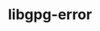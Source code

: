 ---
title: "libgpg-error"
layout: cache
categories: [package, v0.19]
meta: {"versions": ["1.46"], "compilers": ["gcc@=11.1.0", "gcc@=7.3.1", "gcc@=7.5.0", "oneapi@=2022.1.0"], "oss": ["amzn2", "ubuntu18.04", "ubuntu20.04"], "platforms": ["linux"], "targets": ["aarch64", "neoverse_n1", "x86_64", "x86_64_v3"], "stacks": ["aws-ahug", "aws-ahug-aarch64", "data-vis-sdk", "e4s", "e4s-oneapi", "radiuss", "tutorial"], "num_specs": 6, "num_specs_by_stack": {"aws-ahug-aarch64": 2, "aws-ahug": 1, "tutorial": 1, "radiuss": 1, "data-vis-sdk": 1, "e4s": 1, "e4s-oneapi": 1}}
spec_details: [{"hash": "n7a6dv46n4mnpftzr3guj46vv2blfnwk", "compiler": "gcc@=7.3.1", "versions": ["1.46"], "os": "amzn2", "platform": "linux", "target": "aarch64", "variants": ["build_system=autotools"], "stacks": ["aws-ahug-aarch64"], "size": "-", "tarball": "https://binaries.spack.io/releases/v0.19/build_cache/linux-amzn2-aarch64/gcc-7.3.1/libgpg-error-1.46/linux-amzn2-aarch64-gcc-7.3.1-libgpg-error-1.46-n7a6dv46n4mnpftzr3guj46vv2blfnwk.spack"}, {"hash": "5jnzyvtgp7rsbjtci5r5kjmvn6ggqchl", "compiler": "gcc@=7.3.1", "versions": ["1.46"], "os": "amzn2", "platform": "linux", "target": "neoverse_n1", "variants": ["build_system=autotools"], "stacks": ["aws-ahug-aarch64"], "size": "-", "tarball": "https://binaries.spack.io/releases/v0.19/build_cache/linux-amzn2-neoverse_n1/gcc-7.3.1/libgpg-error-1.46/linux-amzn2-neoverse_n1-gcc-7.3.1-libgpg-error-1.46-5jnzyvtgp7rsbjtci5r5kjmvn6ggqchl.spack"}, {"hash": "tolw264xqk3hntmbt3dlhzeggmolbfv6", "compiler": "gcc@=7.3.1", "versions": ["1.46"], "os": "amzn2", "platform": "linux", "target": "x86_64_v3", "variants": ["build_system=autotools"], "stacks": ["aws-ahug"], "size": "-", "tarball": "https://binaries.spack.io/releases/v0.19/build_cache/linux-amzn2-x86_64_v3/gcc-7.3.1/libgpg-error-1.46/linux-amzn2-x86_64_v3-gcc-7.3.1-libgpg-error-1.46-tolw264xqk3hntmbt3dlhzeggmolbfv6.spack"}, {"hash": "t3etwucmt67eb4f637eqnoxrcbufkxcx", "compiler": "gcc@=7.5.0", "versions": ["1.46"], "os": "ubuntu18.04", "platform": "linux", "target": "x86_64", "variants": ["build_system=autotools"], "stacks": ["tutorial", "radiuss", "data-vis-sdk"], "size": "-", "tarball": "https://binaries.spack.io/releases/v0.19/build_cache/linux-ubuntu18.04-x86_64/gcc-7.5.0/libgpg-error-1.46/linux-ubuntu18.04-x86_64-gcc-7.5.0-libgpg-error-1.46-t3etwucmt67eb4f637eqnoxrcbufkxcx.spack"}, {"hash": "w2e2vc7rezxchmduhvkepvdn3kk3p4lp", "compiler": "gcc@=11.1.0", "versions": ["1.46"], "os": "ubuntu20.04", "platform": "linux", "target": "x86_64", "variants": ["build_system=autotools"], "stacks": ["e4s"], "size": "-", "tarball": "https://binaries.spack.io/releases/v0.19/build_cache/linux-ubuntu20.04-x86_64/gcc-11.1.0/libgpg-error-1.46/linux-ubuntu20.04-x86_64-gcc-11.1.0-libgpg-error-1.46-w2e2vc7rezxchmduhvkepvdn3kk3p4lp.spack"}, {"hash": "j6a2nrhnl2fwpncwioshdgiwq223sdk3", "compiler": "oneapi@=2022.1.0", "versions": ["1.46"], "os": "ubuntu20.04", "platform": "linux", "target": "x86_64", "variants": ["build_system=autotools"], "stacks": ["e4s-oneapi"], "size": "-", "tarball": "https://binaries.spack.io/releases/v0.19/build_cache/linux-ubuntu20.04-x86_64/oneapi-2022.1.0/libgpg-error-1.46/linux-ubuntu20.04-x86_64-oneapi-2022.1.0-libgpg-error-1.46-j6a2nrhnl2fwpncwioshdgiwq223sdk3.spack"}]
---